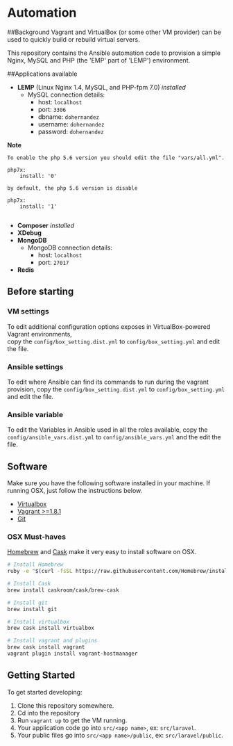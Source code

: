 # Automation
##Background
Vagrant and VirtualBox (or some other VM provider) can be used to quickly build or rebuild virtual servers.

This repository contains the Ansible automation code to provision a simple Nginx, MySQL and PHP (the 'EMP' part of 'LEMP') environment.

##Applications available

- **LEMP** (Linux Nginx 1.4, MySQL, and PHP-fpm 7.0) _installed_
    + MySQL connection details:
        * host: `localhost`
        * port: `3306`
        * dbname: `dohernandez`
        * username: `dohernandez`
        * password: `dohernandez`

**Note**

```
To enable the php 5.6 version you should edit the file "vars/all.yml".

php7x:
    install: '0'
    
by default, the php 5.6 version is disable

php7x:
    install: '1'
    
```
  
- **Composer** _installed_
- **XDebug**
- **MongoDB**
    + MongoDB connection details:
        * host: `localhost`
        * port: `27017`
- **Redis**

## Before starting
### VM settings
To edit additional configuration options exposes in VirtualBox-powered Vagrant environments,  
copy the `config/box_setting.dist.yml` to `config/box_setting.yml` and edit the file.

### Ansible settings
To edit where Ansible can find its commands to run during the vagrant provision, 
copy the `config/box_setting.dist.yml` to `config/box_setting.yml` and edit the file.

### Ansible variable
To edit the Variables in Ansible used in all the roles available, 
copy the `config/ansible_vars.dist.yml` to `config/ansible_vars.yml` and the edit the file.

## Software

Make sure you have the following software installed in your machine. If running OSX, just follow the instructions below.

+ [Virtualbox](https://www.virtualbox.org/wiki/Downloads)
+ [Vagrant >=1.8.1](https://www.vagrantup.com/downloads.html)
+ [Git](https://git-scm.com/downloads)

### OSX Must-haves

[Homebrew](http://brew.sh/) and [Cask](http://caskroom.io/) make it very easy to install software on OSX.

```bash
# Install Homebrew
ruby -e "$(curl -fsSL https://raw.githubusercontent.com/Homebrew/install/master/install)"

# Install Cask
brew install caskroom/cask/brew-cask

# Install git
brew install git

# Install virtualbox
brew cask install virtualbox

# Install vagrant and plugins
brew cask install vagrant
vagrant plugin install vagrant-hostmanager
```

## Getting Started

To get started developing:

1. Clone this repository somewhere.
2. Cd into the repository
3. Run `vagrant up` to get the VM running.
4. Your application code go into `src/<app name>`, ex: `src/laravel`.
5. Your public files go into `src/<app name>/public`, ex: `src/laravel/public`.
